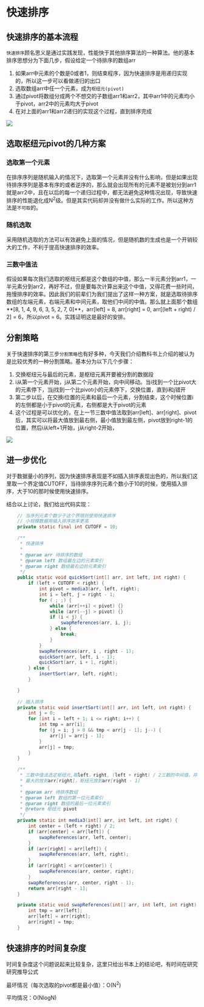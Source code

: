 # 快速排序

## 快速排序的基本流程

`快速排序`顾名思义是通过实践发现，性能快于其他排序算法的一种算法。他的基本排序思想分为下面几步，假设给定一个待排序的数组arr

1. 如果arr中元素的个数是0或者1，则结束程序，因为快速排序是用递归实现的，所以这一步可以看做递归的出口
2. 选取数组arr中任一个元素，成为`枢纽元(pivot)`
3. 通过pivot将数组分成两个不想交的子数组arr1和arr2，其中arr1中的元素均小于pivot，arr2中的元素均大于pivot
4. 在对上面的arr1和arr2递归的实现这个过程，直到排序完成

![](img/快速排序基本流程.png)

## 选取枢纽元pivot的几种方案

### 选取第一个元素

在排序序列是随机输入的情况下，选取第一个元素并没有什么影响，但是如果出现待排序序列是基本有序的或者逆序的，那么就会出现所有的元素不是被划分到arr1就是arr2中，且在以后的每一个递归过程中，都无法避免这种情况出现，导致快速排序的性能退化成N<sup>2</sup>级。但是其实代码却并没有做什么实际的工作。所以这种方法是`不可取`的。

### 随机选取

采用随机选取的方法可以有效避免上面的情况，但是随机数的生成也是一个开销较大的工作，不利于提高快速排序的效率。

### 三数中值法

假设如果每次我们选取的枢纽元都是这个数组的中值，那么一半元素分到arr1，一半元素分到arr2，再好不过，但是要每次计算出来这个中值，又得花费一些时间，拖慢排序的效率。因此我们的前辈们为我们提出了这样一种方案，就是选取待排序数组的左端元素，右端元素和中间元素，取他们中间的中值。那么就上面那个数组**[8, 1, 4, 9, 6, 3, 5, 2, 7, 0]**，arr[left] = 8, arr[right] = 0, arr[(left + right) / 2] = 6，所以pivot = 6。实践证明这是最好的安排。

## 分割策略

关于快速排序的第三步`分割策略`也有好多种，今天我们介绍教科书上介绍的被认为是比较优秀的一种分割策略。基本分为以下几个步骤：

1. 交换枢纽元与最后的元素，是枢纽元离开要被分割的数据段
2. i从第一个元素开始，j从第二个元素开始，向中间移动。当i找到一个比pivot大的元素停下，当j找到一个比pivot小的元素停下，交换位置，直到i和j错开
3. 第二步以后，在交换i位置的元素和最后一个元素，分割结束，这个时候位置i的左侧都是小于pivot的元素，右侧都是大于pivot的元素
4. 这个过程是可以优化的，在上一节三数中值法取到arr[left]、arr[right]、pivot后，其实可以将最大值放到最右侧，最小值放到最左侧，pivot放到right-1的位置，然后i从left+1开始，j从right-2开始，

![](img/分割策略.png)

## 进一步优化

对于数据量小的序列，因为快速排序表现是不如插入排序表现出色的，所以我们这里取一个界定值CUTOFF，当待排序序列元素个数小于10的时候，使用插入排序，大于10的那时候使用快速排序。

结合以上讨论，我们给出代码实现：

```java
    // 当序列元素个数少于这个界限则使用快速排序
    // 小规模数据用插入排序效率更高
    private static final int CUTOFF = 10;

    /**
     * 快速排序
     *
     * @param arr 待排序的数组
     * @param left 数组最左边的元素索引
     * @param right 数组最右边的元素索引
     */
    public static void quickSort(int[] arr, int left, int right) {
        if (left + CUTOFF < right) {
            int pivot = media3(arr, left, right);
            int i = left, j = right - 1;
            for ( ; ;) {
                while (arr[++i] < pivot) {}
                while (arr[--j] > pivot) {}
                if (i < j) {
                    swapReferences(arr, i, j);
                } else {
                    break;
                }
            }
            swapReferences(arr, i , right - 1);
            quickSort(arr, left, i - 1);
            quickSort(arr, i + 1, right);
        } else {
            insertSort(arr, left, right);
        }

    }
	
	// 插入排序
    private static void insertSort(int[] arr, int left, int right) {
        int j = 0;
        for (int i = left + 1; i <= right; i++) {
            int tmp = arr[i];
            for (j = i; j > 0 && tmp < arr[j - 1]; j--) {
                arr[j] = arr[j - 1];
            }
            arr[j] = tmp;
        }
    }

    /**
     * 三数中值法选定枢纽元,取left，right, (left + right) / 2三数的中间值，并将三数中最小的放到arr[left]
     * 最大的放到arr[right]，枢纽元放到arr[right - 1]
     *
     * @param arr 待排序数组
     * @param left 数组的第一位元素索引
     * @param right 数组的最后一位元素索引
     * @return 枢纽元 pivot
     */
    private static int media3(int[] arr, int left, int right) {
        int center = (left + right) / 2;
        if (arr[center] < arr[left]) {
            swapReferences(arr, left, center);
        }
        if (arr[right] < arr[left]) {
            swapReferences(arr, left, right);
        }
        if (arr[right] < arr[center]) {
            swapReferences(arr, center, right);
        }
        swapReferences(arr, center, right - 1);
        return arr[right - 1];
    }

    private static void swapReferences(int[] arr, int left, int right) {
        int tmp = arr[left];
        arr[left] = arr[right];
        arr[right] = tmp;
    }
```

## 快速排序的时间复杂度

时间复杂度这个问题说起来比较复杂，这里只给出书本上的结论吧，有时间在研究研究推导公式

最坏情况（每次选取的pivot都是最小值）：O(N<sup>2</sup>)

平均情况：O(NlogN)